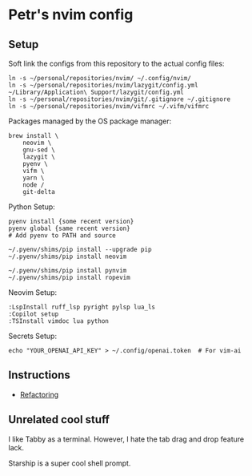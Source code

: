 # Petr's nvim config

## Setup

Soft link the configs from this repository to the actual config files:
```
ln -s ~/personal/repositories/nvim/ ~/.config/nvim/
ln -s ~/personal/repositories/nvim/lazygit/config.yml ~/Library/Application\ Support/lazygit/config.yml
ln -s ~/personal/repositories/nvim/git/.gitignore ~/.gitignore
ln -s ~/personal/repositories/nvim/vifmrc ~/.vifm/vifmrc
```

Packages managed by the OS package manager:
```
brew install \
    neovim \
    gnu-sed \
    lazygit \
    pyenv \
    vifm \
    yarn \
    node /
    git-delta
```

Python Setup:
```
pyenv install {some recent version}
pyenv global {same recent version}
# Add pyenv to PATH and source

~/.pyenv/shims/pip install --upgrade pip
~/.pyenv/shims/pip install neovim

~/.pyenv/shims/pip install pynvim
~/.pyenv/shims/pip install ropevim
```

Neovim Setup:
```
:LspInstall ruff_lsp pyright pylsp lua_ls
:Copilot setup
:TSInstall vimdoc lua python
```

Secrets Setup:
```
echo "YOUR_OPENAI_API_KEY" > ~/.config/openai.token  # For vim-ai
```

## Instructions

 - [Refactoring](./docs/refactoring.md)

## Unrelated cool stuff

I like Tabby as a terminal. However, I hate the tab drag and drop feature lack.

Starship is a super cool shell prompt.
